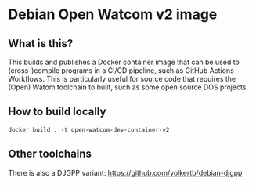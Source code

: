 # Debian Open Watcom v2 image

## What is this?

This builds and publishes a Docker container image that can be used to (cross-)compile programs in a CI/CD pipeline,
such as GitHub Actions Workflows. This is particularly useful for source code that requires the (Open) Watom toolchain
to built, such as some open source DOS projects.

## How to build locally

```shell
docker build . -t open-watcom-dev-container-v2
```

## Other toolchains

There is also a DJGPP variant: https://github.com/volkertb/debian-djgpp
